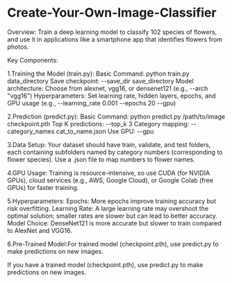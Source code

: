 # Create-Your-Own-Image-Classifier

Overview:
Train a deep learning model to classify 102 species of flowers, and use it in applications like a smartphone app that identifies flowers from photos.

Key Components:

1.Training the Model (train.py):
Basic Command: python train.py data_directory
Save checkpoint: --save_dir save_directory
Model architecture: Choose from alexnet, vgg16, or densenet121 (e.g., --arch "vgg16")
Hyperparameters: Set learning rate, hidden layers, epochs, and GPU usage (e.g., --learning_rate 0.001 --epochs 20 --gpu)

2.Prediction (predict.py):
Basic Command: python predict.py /path/to/image checkpoint.pth
Top K predictions: --top_k 3
Category mapping: --category_names cat_to_name.json
Use GPU: --gpu

3.Data Setup:
Your dataset should have train, validate, and test folders, each containing subfolders named by category numbers (corresponding to flower species).
Use a .json file to map numbers to flower names.

4.GPU Usage:
Training is resource-intensive, so use CUDA (for NVIDIA GPUs), cloud services (e.g., AWS, Google Cloud), or Google Colab (free GPUs) for faster training.

5.Hyperparameters:
Epochs: More epochs improve training accuracy but risk overfitting.
Learning Rate: A large learning rate may overshoot the optimal solution; smaller rates are slower but can lead to better accuracy.
Model Choice: DenseNet121 is more accurate but slower to train compared to AlexNet and VGG16.

6.Pre-Trained Model:For trained model (checkpoint.pth), use predict.py to make predictions on new images.

If you have a trained model (checkpoint.pth), use predict.py to make predictions on new images.
